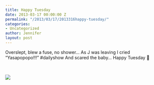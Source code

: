 ```yaml
---
title: Happy Tuesday
date: 2013-03-17 00:00:00 Z
permalink: "/2013/03/17/2013316happy-tuesday/"
categories:
- Uncategorized
author: Jennifer
layout: post
---
```


Overslept, blew a fuse, no shower&#8230; As J was leaving I cried &#8220;Yasapopopo!!!&#8221; #dailyshow And scared the baby&#8230; Happy Tuesday 🙂

<div>
  <span style="font-size: 13px; line-height: 18px; font-family: 'lucida grande', tahoma, verdana, arial, sans-serif; letter-spacing: normal; text-align: left; "><br /></span>
</div>

<div class="photoUnit clearfix" style="margin-top: 0px; margin-right: -15px; margin-left: -15px; position: relative; font-family: 'lucida grande', tahoma, verdana, arial, sans-serif; font-size: 11px; letter-spacing: normal; line-height: 14px; text-align: left; ">
  <div class="_53s uiScaledThumb photo photoWidth1" data-cropped="1" data-gt="{&quot;fbid&quot;:&quot;4931581286204&quot;}" style="position: relative; float: left; ">
    <a class="_6i9" href="http://www.facebook.com/photo.php?fbid=4931581286204&set=a.3424602132667.2139288.1198661308&type=1&relevant_count=1" rel="theater" ajaxify="http://www.facebook.com/photo.php?fbid=4931581286204&set=a.3424602132667.2139288.1198661308&type=1&relevant_count=1&src=https%3A%2F%2Fsphotos-a.xx.fbcdn.net%2Fhphotos-prn1%2F74487_4931581286204_1089223630_n.jpg&size=640%2C480&theater" style="color: rgb(59, 89, 152); cursor: pointer; "></a>
  </div>
</div>

<div class="image-gallery-wrapper">
  <p>
    <img src="http://static1.squarespace.com/static/50db6bb3e4b015296cd43789/50dfa5b1e4b0dc6320e0b5ea/51451b2fe4b0e599fc6bfdf1/1363551154054/2013-02-25+15.41.44.jpg.44.jpg?format=original" />
  </p>
</div>
